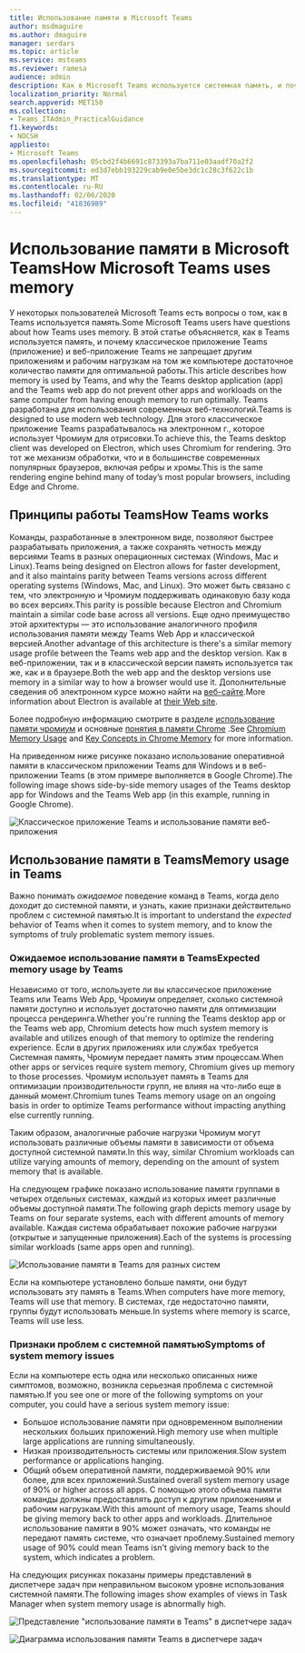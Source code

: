 ```yaml
---
title: Использование памяти в Microsoft Teams
author: msdmaguire
ms.author: dmaguire
manager: serdars
ms.topic: article
ms.service: msteams
ms.reviewer: ramesa
audience: admin
description: Как в Microsoft Teams используется системная память, и почему использование памяти одинаково между классским приложением и веб-приложением.
localization_priority: Normal
search.appverid: MET150
ms.collection:
- Teams_ITAdmin_PracticalGuidance
f1.keywords:
- NOCSH
appliesto:
- Microsoft Teams
ms.openlocfilehash: 05cbd2f4b6691c873393a7ba711e03aadf70a2f2
ms.sourcegitcommit: ed3d7ebb193229cab9e0e5be3dc1c28c3f622c1b
ms.translationtype: MT
ms.contentlocale: ru-RU
ms.lasthandoff: 02/06/2020
ms.locfileid: "41836989"
---
```

# <a name="how-microsoft-teams-uses-memory"></a><span data-ttu-id="8c47c-103">Использование памяти в Microsoft Teams</span><span class="sxs-lookup"><span data-stu-id="8c47c-103">How Microsoft Teams uses memory</span></span>

<span data-ttu-id="8c47c-104">У некоторых пользователей Microsoft Teams есть вопросы о том, как в Teams используется память.</span><span class="sxs-lookup"><span data-stu-id="8c47c-104">Some Microsoft Teams users have questions about how Teams uses memory.</span></span> <span data-ttu-id="8c47c-105">В этой статье объясняется, как в Teams используется память, и почему классическое приложение Teams (приложение) и веб-приложение Teams не запрещает другим приложениям и рабочим нагрузкам на том же компьютере достаточное количество памяти для оптимальной работы.</span><span class="sxs-lookup"><span data-stu-id="8c47c-105">This article describes how memory is used by Teams, and why the Teams desktop application (app) and the Teams web app do not prevent other apps and workloads on the same computer from having enough memory to run optimally.</span></span> <span data-ttu-id="8c47c-106">Teams разработана для использования современных веб-технологий.</span><span class="sxs-lookup"><span data-stu-id="8c47c-106">Teams is designed to use modern web technology.</span></span> <span data-ttu-id="8c47c-107">Для этого классическое приложение Teams разрабатывалось на электронном г., которое использует Чромиум для отрисовки.</span><span class="sxs-lookup"><span data-stu-id="8c47c-107">To achieve this, the Teams desktop client was developed on Electron, which uses Chromium for rendering.</span></span> <span data-ttu-id="8c47c-108">Это тот же механизм обработки, что и в большинстве современных популярных браузеров, включая ребры и хромы.</span><span class="sxs-lookup"><span data-stu-id="8c47c-108">This is the same rendering engine behind many of today’s most popular browsers, including Edge and Chrome.</span></span>

## <a name="how-teams-works"></a><span data-ttu-id="8c47c-109">Принципы работы Teams</span><span class="sxs-lookup"><span data-stu-id="8c47c-109">How Teams works</span></span>

<span data-ttu-id="8c47c-110">Команды, разработанные в электронном виде, позволяют быстрее разрабатывать приложения, а также сохранять четность между версиями Teams в разных операционных системах (Windows, Mac и Linux).</span><span class="sxs-lookup"><span data-stu-id="8c47c-110">Teams being designed on Electron allows for faster development, and it also maintains parity between Teams versions across different operating systems (Windows, Mac, and Linux).</span></span> <span data-ttu-id="8c47c-111">Это может быть связано с тем, что электронную и Чромиум поддерживать одинаковую базу кода во всех версиях.</span><span class="sxs-lookup"><span data-stu-id="8c47c-111">This parity is possible because Electron and Chromium maintain a similar code base across all versions.</span></span> <span data-ttu-id="8c47c-112">Еще одно преимущество этой архитектуры — это использование аналогичного профиля использования памяти между Teams Web App и классической версией.</span><span class="sxs-lookup"><span data-stu-id="8c47c-112">Another advantage of this architecture is there's a similar memory usage profile between the Teams web app and the desktop version.</span></span> <span data-ttu-id="8c47c-113">Как в веб-приложении, так и в классической версии память используется так же, как и в браузере.</span><span class="sxs-lookup"><span data-stu-id="8c47c-113">Both the web app and the desktop versions use memory in a similar way to how a browser would use it.</span></span> <span data-ttu-id="8c47c-114">Дополнительные сведения об электронном курсе можно найти на [веб-сайте](https://electronjs.org/).</span><span class="sxs-lookup"><span data-stu-id="8c47c-114">More information about Electron is available at [their Web site](https://electronjs.org/).</span></span>

<span data-ttu-id="8c47c-115">Более подробную информацию смотрите в разделе [использование памяти чромиум](https://www.chromium.org/developers/memory-usage-backgrounder) и основные [понятия в памяти Chrome](https://chromium.googlesource.com/chromium/src.git/+/master/docs/memory/key_concepts.md) .</span><span class="sxs-lookup"><span data-stu-id="8c47c-115">See [Chromium Memory Usage](https://www.chromium.org/developers/memory-usage-backgrounder) and [Key Concepts in Chrome Memory](https://chromium.googlesource.com/chromium/src.git/+/master/docs/memory/key_concepts.md) for more information.</span></span>

<span data-ttu-id="8c47c-116">На приведенном ниже рисунке показано использование оперативной памяти в классическом приложении Teams для Windows и в веб-приложении Teams (в этом примере выполняется в Google Chrome).</span><span class="sxs-lookup"><span data-stu-id="8c47c-116">The following image shows side-by-side memory usages of the Teams desktop app for Windows and the Teams Web app (in this example, running in Google Chrome).</span></span>

![Классическое приложение Teams и использование памяти веб-приложения](media/teams-memory-clientweb.png)

## <a name="memory-usage-in-teams"></a><span data-ttu-id="8c47c-118">Использование памяти в Teams</span><span class="sxs-lookup"><span data-stu-id="8c47c-118">Memory usage in Teams</span></span>

<span data-ttu-id="8c47c-119">Важно понимать *ожидаемое* поведение команд в Teams, когда дело доходит до системной памяти, и узнать, какие признаки действительно проблем с системной памятью.</span><span class="sxs-lookup"><span data-stu-id="8c47c-119">It is important to understand the *expected* behavior of Teams when it comes to system memory, and to know the symptoms of truly problematic system memory issues.</span></span>

### <a name="expected-memory-usage-by-teams"></a><span data-ttu-id="8c47c-120">Ожидаемое использование памяти в Teams</span><span class="sxs-lookup"><span data-stu-id="8c47c-120">Expected memory usage by Teams</span></span>

<span data-ttu-id="8c47c-121">Независимо от того, используете ли вы классическое приложение Teams или Teams Web App, Чромиум определяет, сколько системной памяти доступно и использует достаточно памяти для оптимизации процесса рендеринга.</span><span class="sxs-lookup"><span data-stu-id="8c47c-121">Whether you're running the Teams desktop app or the Teams web app, Chromium detects how much system memory is available and utilizes enough of that memory to optimize the rendering experience.</span></span> <span data-ttu-id="8c47c-122">Если в других приложениях или службах требуется Системная память, Чромиум передает память этим процессам.</span><span class="sxs-lookup"><span data-stu-id="8c47c-122">When other apps or services require system memory, Chromium gives up memory to those processes.</span></span> <span data-ttu-id="8c47c-123">Чромиум использует память в Teams для оптимизации производительности групп, не влияя на что-либо еще в данный момент.</span><span class="sxs-lookup"><span data-stu-id="8c47c-123">Chromium tunes Teams memory usage on an ongoing basis in order to optimize Teams performance without impacting anything else currently running.</span></span>

<span data-ttu-id="8c47c-124">Таким образом, аналогичные рабочие нагрузки Чромиум могут использовать различные объемы памяти в зависимости от объема доступной системной памяти.</span><span class="sxs-lookup"><span data-stu-id="8c47c-124">In this way, similar Chromium workloads can utilize varying amounts of memory, depending on the amount of system memory that is available.</span></span>

<span data-ttu-id="8c47c-125">На следующем графике показано использование памяти группами в четырех отдельных системах, каждый из которых имеет различные объемы доступной памяти.</span><span class="sxs-lookup"><span data-stu-id="8c47c-125">The following graph depicts memory usage by Teams on four separate systems, each with different amounts of memory available.</span></span> <span data-ttu-id="8c47c-126">Каждая система обрабатывает похожие рабочие нагрузки (открытые и запущенные приложения).</span><span class="sxs-lookup"><span data-stu-id="8c47c-126">Each of the systems is processing similar workloads (same apps open and running).</span></span>

![Использование памяти в Teams для разных систем](media/teams-memory-usage.png)

<span data-ttu-id="8c47c-128">Если на компьютере установлено больше памяти, они будут использовать эту память в Teams.</span><span class="sxs-lookup"><span data-stu-id="8c47c-128">When computers have more memory, Teams will use that memory.</span></span> <span data-ttu-id="8c47c-129">В системах, где недостаточно памяти, группы будут использовать меньше.</span><span class="sxs-lookup"><span data-stu-id="8c47c-129">In systems where memory is scarce, Teams will use less.</span></span> 

### <a name="symptoms-of-system-memory-issues"></a><span data-ttu-id="8c47c-130">Признаки проблем с системной памятью</span><span class="sxs-lookup"><span data-stu-id="8c47c-130">Symptoms of system memory issues</span></span>

<span data-ttu-id="8c47c-131">Если на компьютере есть одна или несколько описанных ниже симптомов, возможно, возникла серьезная проблема с системной памятью.</span><span class="sxs-lookup"><span data-stu-id="8c47c-131">If you see one or more of the following symptoms on your computer, you could have a serious system memory issue:</span></span>

- <span data-ttu-id="8c47c-132">Большое использование памяти при одновременном выполнении нескольких больших приложений.</span><span class="sxs-lookup"><span data-stu-id="8c47c-132">High memory use when multiple large applications are running simultaneously.</span></span>
- <span data-ttu-id="8c47c-133">Низкая производительность системы или приложения.</span><span class="sxs-lookup"><span data-stu-id="8c47c-133">Slow system performance or applications hanging.</span></span>
- <span data-ttu-id="8c47c-134">Общий объем оперативной памяти, поддерживаемой 90% или более, для всех приложений.</span><span class="sxs-lookup"><span data-stu-id="8c47c-134">Sustained overall system memory usage of 90% or higher across all apps.</span></span> <span data-ttu-id="8c47c-135">С помощью этого объема памяти команды должны предоставлять доступ к другим приложениям и рабочим нагрузкам.</span><span class="sxs-lookup"><span data-stu-id="8c47c-135">With this amount of memory usage, Teams should be giving memory back to other apps and workloads.</span></span> <span data-ttu-id="8c47c-136">Длительное использование памяти в 90% может означать, что команды не передают память системе, что означает проблему.</span><span class="sxs-lookup"><span data-stu-id="8c47c-136">Sustained memory usage of 90% could mean Teams isn't giving memory back to the system, which indicates a problem.</span></span>

<span data-ttu-id="8c47c-137">На следующих рисунках показаны примеры представлений в диспетчере задач при неправильном высоком уровне использования системной памяти.</span><span class="sxs-lookup"><span data-stu-id="8c47c-137">The following images show examples of views in Task Manager when system memory usage is abnormally high.</span></span>

![Представление "использование памяти в Teams" в диспетчере задач](media/teams-memory-high-mem-process-list.png)

![Диаграмма использования памяти Teams в диспетчере задач](media/teams-memory-high-mem-process-list2.png)
